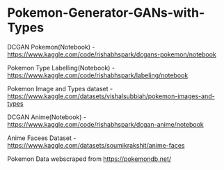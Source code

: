 # Pokemon-Generator-GANs-with-Types
DCGAN Pokemon(Notebook) - https://www.kaggle.com/code/rishabhspark/dcgans-pokemon/notebook

Pokemon Type Labelling(Notebook) - https://www.kaggle.com/code/rishabhspark/labeling/notebook

Pokemon Image and Types dataset - https://www.kaggle.com/datasets/vishalsubbiah/pokemon-images-and-types


DCGAN Anime(Notebook) - https://www.kaggle.com/code/rishabhspark/dcgan-anime/notebook

Anime Facees Dataset - https://www.kaggle.com/datasets/soumikrakshit/anime-faces

Pokemon Data webscraped from https://pokemondb.net/
